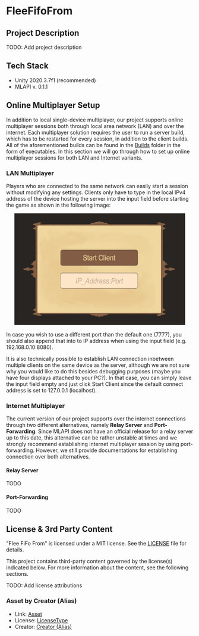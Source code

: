 # FleeFifoFrom

## Project Description

TODO: Add project description

## Tech Stack

* Unity 2020.3.7f1 (recommended)
* MLAPI v. 0.1.1

## Online Multiplayer Setup

In addition to local single-device multiplayer, our project supports online multiplayer sessions both through local area network (LAN) and over the internet. Each multiplayer solution requires the user to run a server build, which has to be restarted for every session, in addition to the client builds. All of the aforementioned builds can be found in the [Builds]() folder in the form of executables. In this section we will go through how to set up online multiplayer sessions for both LAN and Internet variants. 

### LAN Multiplayer

Players who are connected to the same network can easily start a session without modifying any settings. Clients only have to type in the local IPv4 address of the device hosting the server into the input field before starting the game as shown in the following image:

<p align="center">
  <img width="460" height="300" src=https://github.com/metul/FleeFifoFrom/blob/networking_merge/Docs/ConnectionUI.PNG "Connection UI">
</p>


In case you wish to use a different port than the default one (7777), you should also append that into to IP address when using the input field (e.g. 192.168.0.10:8080).

It is also technically possible to establish LAN connection inbetween multiple clients on the same device as the server, although we are not sure why you would like to do this besides debugging purposes (maybe you have four displays attached to your PC?). In that case, you can simply leave the input field empty and just click Start Client since the default connect address is set to 127.0.0.1 (localhost).

### Internet Multiplayer

The current version of our project supports over the internet connections through two different alternatives, namely **Relay Server** and **Port-Forwarding**. Since MLAPI does not have an official release for a relay server up to this date, this alternative can be rather unstable at times and we strongly recommend establishing internet multiplayer session by using port-forwarding. However, we still provide documentations for establishing connection over both alternatives.

#### Relay Server

TODO

#### Port-Forwarding

TODO

## License & 3rd Party Content

"Flee FiFo From" is licensed under a MIT license. See the [LICENSE](LICENSE) file for details.

This project contains third-party content governed by the license(s) indicated below. For more information about the content, see the following sections.

TODO: Add license attributions

### Asset by Creator (Alias)

 * Link: [Asset]()
 * License: [LicenseType]()
 * Creator: [Creator (Alias)]()

